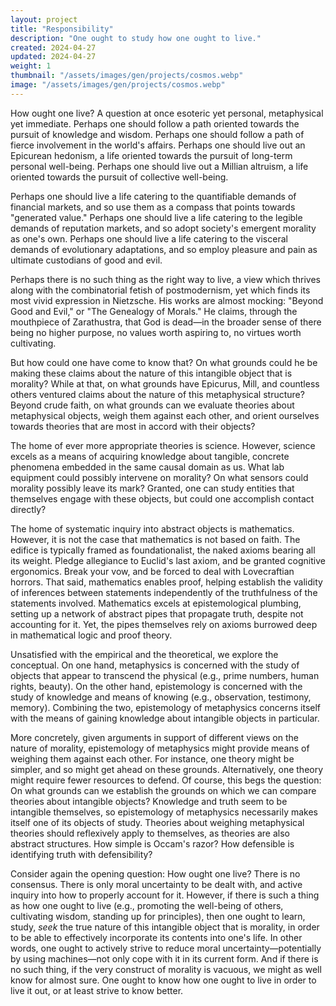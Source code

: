 ```yaml
---
layout: project
title: "Responsibility"
description: "One ought to study how one ought to live."
created: 2024-04-27
updated: 2024-04-27
weight: 1
thumbnail: "/assets/images/gen/projects/cosmos.webp"
image: "/assets/images/gen/projects/cosmos.webp"
---
```


How ought one live? A question at once esoteric yet personal, metaphysical yet immediate. Perhaps one should follow a path oriented towards the pursuit of knowledge and wisdom. Perhaps one should follow a path of fierce involvement in the world's affairs. Perhaps one should live out an Epicurean hedonism, a life oriented towards the pursuit of long-term personal well-being. Perhaps one should live out a Millian altruism, a life oriented towards the pursuit of collective well-being.

Perhaps one should live a life catering to the quantifiable demands of financial markets, and so use them as a compass that points towards "generated value." Perhaps one should live a life catering to the legible demands of reputation markets, and so adopt society's emergent morality as one's own. Perhaps one should live a life catering to the visceral demands of evolutionary adaptations, and so employ pleasure and pain as ultimate custodians of good and evil.

Perhaps there is no such thing as the right way to live, a view which thrives along with the combinatorial fetish of postmodernism, yet which finds its most vivid expression in Nietzsche. His works are almost mocking: "Beyond Good and Evil," or "The Genealogy of Morals." He claims, through the mouthpiece of Zarathustra, that God is dead—in the broader sense of there being no higher purpose, no values worth aspiring to, no virtues worth cultivating.

But how could one have come to know that? On what grounds could he be making these claims about the nature of this intangible object that is morality? While at that, on what grounds have Epicurus, Mill, and countless others ventured claims about the nature of this metaphysical structure? Beyond crude faith, on what grounds can we evaluate theories about metaphysical objects, weigh them against each other, and orient ourselves towards theories that are most in accord with their objects?

The home of ever more appropriate theories is science. However, science excels as a means of acquiring knowledge about tangible, concrete phenomena embedded in the same causal domain as us. What lab equipment could possibly intervene on morality? On what sensors could morality possibly leave its mark? Granted, one can study entities that themselves engage with these objects, but could one accomplish contact directly?

The home of systematic inquiry into abstract objects is mathematics. However, it is not the case that mathematics is not based on faith. The edifice is typically framed as foundationalist, the naked axioms bearing all its weight. Pledge allegiance to Euclid's last axiom, and be granted cognitive ergonomics. Break your vow, and be forced to deal with Lovecraftian horrors. That said, mathematics enables proof, helping establish the validity of inferences between statements independently of the truthfulness of the statements involved. Mathematics excels at epistemological plumbing, setting up a network of abstract pipes that propagate truth, despite not accounting for it. Yet, the pipes themselves rely on axioms burrowed deep in mathematical logic and proof theory.

Unsatisfied with the empirical and the theoretical, we explore the conceptual. On one hand, metaphysics is concerned with the study of objects that appear to transcend the physical (e.g., prime numbers, human rights, beauty). On the other hand, epistemology is concerned with the study of knowledge and means of knowing (e.g., observation, testimony, memory). Combining the two, epistemology of metaphysics concerns itself with the means of gaining knowledge about intangible objects in particular.

More concretely, given arguments in support of different views on the nature of morality, epistemology of metaphysics might provide means of weighing them against each other. For instance, one theory might be simpler, and so might get ahead on these grounds. Alternatively, one theory might require fewer resources to defend. Of course, this begs the question: On what grounds can we establish the grounds on which we can compare theories about intangible objects? Knowledge and truth seem to be intangible themselves, so epistemology of metaphysics necessarily makes itself one of its objects of study. Theories about weighing metaphysical theories should reflexively apply to themselves, as theories are also abstract structures. How simple is Occam's razor? How defensible is identifying truth with defensibility?

Consider again the opening question: How ought one live? There is no consensus. There is only moral uncertainty to be dealt with, and active inquiry into how to properly account for it. However, if there is such a thing as how one ought to live (e.g., promoting the well-being of others, cultivating wisdom, standing up for principles), then one ought to learn, study, _seek_ the true nature of this intangible object that is morality, in order to be able to effectively incorporate its contents into one's life. In other words, one ought to actively strive to reduce moral uncertainty—potentially by using machines—not only cope with it in its current form. And if there is no such thing, if the very construct of morality is vacuous, we might as well know for almost sure. One ought to know how one ought to live in order to live it out, or at least strive to know better.
